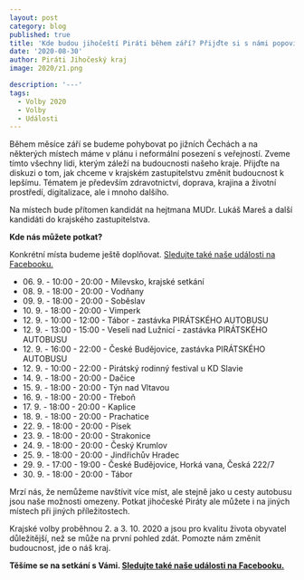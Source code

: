 ```yaml
---
layout: post
category: blog
published: true
title: 'Kde budou jihočeští Piráti během září? Přijďte si s námi popovídat o tom, jak chceme změnit budoucnost k lepšímu. Jde o náš kraj'
date: '2020-08-30'
author: Piráti Jihočeský kraj
image: 2020/z1.png

description: '---'
tags:
  - Volby 2020
  - Volby
  - Události
---
```

Během měsíce září se budeme pohybovat po jižních Čechách a na některých místech máme v plánu i neformální posezení s veřejností. Zveme tímto všechny lidi, kterým záleží na 
budoucnosti našeho kraje. Přijďte na diskuzi o tom, jak chceme v krajském zastupitelstvu změnit budoucnost k lepšímu. 
Tématem je především zdravotnictví, doprava, krajina a životní prostředí, digitalizace, ale i mnoho dalšího.

Na místech bude přítomen kandidát na hejtmana MUDr. Lukáš Mareš a další kandidáti do krajského zastupitelstva. 

**Kde nás můžete potkat?**

Konkrétní místa budeme ještě doplňovat.
[Sledujte také naše události na Facebooku.](https://www.facebook.com/pirati.jck/events/)

<ul>
<li>06. 9. - 10:00 - 20:00 - Milevsko, krajské setkání</li>
<li>08. 9. - 18:00 - 20:00 - Vodňany</li>
<li>09. 9. - 18:00 - 20:00 - Soběslav</li>
<li>10. 9. - 18:00 - 20:00 - Vimperk</li>
<li>12. 9. - 10:00 - 12:00 - Tábor - zastávka PIRÁTSKÉHO AUTOBUSU</li>
<li>12. 9. - 13:00 - 15:00 - Veselí nad Lužnicí - zastávka PIRÁTSKÉHO AUTOBUSU</li>
<li>12. 9. - 16:00 - 22:00 - České Budějovice, zastávka PIRÁTSKÉHO AUTOBUSU</li>
<li>12. 9. - 10:00 - 22:00 - Pirátský rodinný festival u KD Slavie</li>
<li>14. 9. - 18:00 - 20:00 - Dačice</li>
<li>15. 9. - 18:00 - 20:00 - Týn nad Vltavou</li>
<li>16. 9. - 18:00 - 20:00 - Třeboň</li>
<li>17. 9. - 18:00 - 20:00 - Kaplice</li>
<li>18. 9. - 18:00 - 20:00 - Prachatice</li>
<li>22. 9. - 18:00 - 20:00 - Písek</li>
<li>23. 9. - 18:00 - 20:00 - Strakonice</li>
<li>24. 9. - 18:00 - 20:00 - Český Krumlov</li>
<li>25. 9. - 18:00 - 20:00 - Jindřichův Hradec</li>
<li>29. 9. - 17:00 - 19:00 - České Budějovice, Horká vana, Česká 222/7</li>
<li>30. 9. - 18:00 - 20:00 - Tábor</li>
</ul>

Mrzí nás, že nemůžeme navštívit více míst, ale stejně jako u cesty autobusu jsou naše možnosti omezeny. Potkat jihočeské Piráty ale můžete i
na jiných místech při jiných příležitostech.

Krajské volby proběhnou 2. a 3. 10. 2020 a jsou pro kvalitu života obyvatel důležitější, než se může na první pohled zdát. Pomozte nám změnit budoucnost, jde o náš kraj.

**Těšíme se na setkání s Vámi. [Sledujte také naše události na Facebooku.](https://www.facebook.com/pg/pirati.jck/events/)**
